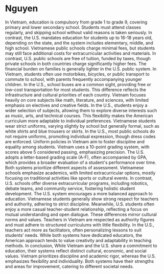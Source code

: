 # Nguyen

In Vietnam, education is compulsory from grade 1 to grade 9, covering primary and lower secondary school. Students must attend classes regularly, and skipping school without valid reasons is taken seriously. In contrast, the U.S. mandates education for students up to 16-18 years old, depending on the state, and the system includes elementary, middle, and high school.
Vietnamese public schools charge minimal fees, but students may still face additional costs for extracurricular activities and materials. In contrast, U.S. public schools are free of tuition, funded by taxes, though private schools in both countries charge significantly higher fees. The financial burden on families is generally lighter in the U.S. public system.
In Vietnam, students often use motorbikes, bicycles, or public transport to commute to school, with parents frequently accompanying younger children. In the U.S., school buses are a common sight, providing free or low-cost transportation for most students. This difference reflects the infrastructure and cultural priorities of each country.
Vietnam focuses heavily on core subjects like math, literature, and sciences, with limited emphasis on electives and creative fields. In the U.S., students enjoy a wider selection of subjects, allowing them to explore diverse interests such as music, arts, and technical courses. This flexibility makes the American curriculum more adaptable to individual preferences.
Vietnamese students wear strict uniforms, varying slightly by school but generally formal, such as white shirts and blue trousers or skirts. In the U.S., most public schools do not require uniforms, promoting individual expression, though dress codes are enforced. Uniform policies in Vietnam aim to foster discipline and equality among students.
Vietnam uses a 10-point grading system, with scores above 5 considered passing, emphasizing precision. The U.S. adopts a letter-based grading scale (A-F), often accompanied by GPA, which provides a broader evaluation of a student's performance over time. Both systems prioritize different aspects of assessment.
Vietnamese schools emphasize academics, with limited extracurricular options, mostly focusing on traditional activities like sports or cultural events. In contrast, U.S. schools offer diverse extracurricular programs, including robotics, debate teams, and community service, fostering holistic student development. The U.S. system encourages a more balanced approach to education.
Vietnamese students generally show strong respect for teachers and authority, adhering to strict discipline. Meanwhile, U.S. students often enjoy a more casual teacher-student relationship, reflecting a focus on mutual understanding and open dialogue. These differences mirror cultural norms and values.
Teachers in Vietnam are respected as authority figures and must adhere to structured curriculums with little flexibility. In the U.S., teachers act more as facilitators, often personalizing lessons to suit students’ needs. While both systems have dedicated educators, the American approach tends to value creativity and adaptability in teaching methods.
In conclusion, While Vietnam and the U.S. share a commitment to education, their systems reflect distinct cultural, economic, and social values. Vietnam prioritizes discipline and academic rigor, whereas the U.S. emphasizes flexibility and individuality. Both systems have their strengths and areas for improvement, catering to different societal needs.